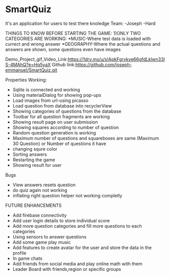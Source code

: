 # SmartQuiz


It's an application for users to test there knoledge 
Team:
  -Joseph
  -Hard

THINGS TO KNOW BEFORE STARTING THE GAME:
  1)ONLY TWO CATEGORIES ARE WORKING:
      *MUSIC-Where test data is loaded with currect and wrong answer
      *GEOGRAPHY-Where the actual questions and answers are shown, some questions even have images
      
Demo_Project_gif_Video_Link:https://1drv.ms/u/s!ApkFgrvkve66gfdLklwn33lS-4MAhQ?e=Hq5yaX
Github link:https://github.com/joseph-emmanuel/SmartQuiz.git

Properties Working:
* Sqlite is connected and working
* Using materialDialog for showing pop-ups
* Load images from url-using picasso
* Load question from database into recyclerView
* Showing categories of questions from the database
* Toolbar for all question fragments are working
* Showing result page on user submission
* Showing squares according to number of question
* Random question generation is working
* Maximum number of questions and squareboxes are same (Maximum 30 Question) or Number of questions it have
* changing squre color
* Sorting answers
* Restarting the game
* Showing result for user


Bugs
* View answers resets question
* do quiz again not working
* inflating right question helper not working completly


FUTURE ENHANCEMENTS

* Add firebase connectivity
* Add user login details to store individual score
* Add more question categories and fill more questions to each categories
* Using sensors to answer questions
* Add some game play music
* Add features to create avatar for the user and store the data in the profile
* In game chats
* Add friends from social media and play online math with them
* Leader Board with friends,region or specific groups
